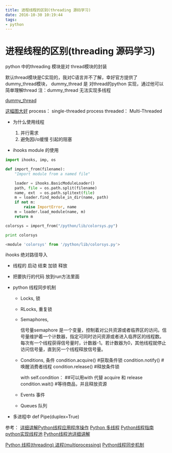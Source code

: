 ```yaml
---
title: 进程线程的区别(threading 源码学习)
date: 2016-10-30 10:19:44
tags: 
- python
---
```

# 进程线程的区别(threading 源码学习)

python 中的threading 模块是对 thread模块的封装

默认thread模块是C实现的，我对C语言并不了解，幸好官方提供了dummy_thread模块，
dummy_thread 是 对thread的python 实现，通过他可以简单理解thread
注：dummy_thread 无法实现多线程
<!-- more -->
[dummy_thread](https://hg.python.org/cpython/file/2.7/Lib/dummy_thread.py)

[这幅图大好](https://software.intel.com/sites/default/files/m/5/7/f/a/b/12568-2.1.1_e7_ba_bf_e7_a8_8b_e4_b8_8e_e8_bf_9b_e7_a8_8b_e7_9a_84_e5_8c_ba_e5_88_ab.pdf)
process： single-threaded process
threaded： Multi-Threaded

+ 为什么使用线程

    1. 并行需求
    2. 避免因i/o缓慢 引起的阻塞

+ ihooks module 的使用

``` python
import ihooks, imp, os

def import_from(filename):
    "Import module from a named file"

    loader = ihooks.BasicModuleLoader()
    path, file = os.path.split(filename)
    name, ext  = os.path.splitext(file)
    m = loader.find_module_in_dir(name, path)
    if not m:
        raise ImportError, name
    m = loader.load_module(name, m)
    return m

colorsys = import_from("/python/lib/colorsys.py")

print colorsys

<module 'colorsys' from '/python/lib/colorsys.py'>
```
ihooks 绝对路径导入

+ 线程的 启动 结束 加锁 释放

+ 把要执行的代码 放到run方法里面

+ python 线程同步机制

    - Locks, 
        锁

    - RLocks, 
        重复锁

    - Semaphores, 

        信号量semaphore 
        是一个变量，控制着对公共资源或者临界区的访问。信号量维护着一个计数器，指定可同时访问资源或者进入临界区的线程数。 
        每次有一个线程获得信号量时，计数器-1。若计数器为0，其他线程就停止访问信号量，直到另一个线程释放信号量。 
 
    - Conditions, 
        条件
        condition.acquire()	#获取条件锁
        condition.notify()  #唤醒消费者线程
        condition.release()	#释放条件锁

        with self.condition： ##可以用with 代替 acquire 和 release
            condition.wait()	#等待商品，并且释放资源

    - Events
        事件

    - Queues
        队列




+ 多进程中 def Pipe(duplex=True)


参考：
[详细讲解Python线程应用程序操作](http://developer.51cto.com/art/201002/184938.htm)
[Python 多线程](http://www.runoob.com/python/python-multithreading.html)
[Python线程指南](http://www.cnblogs.com/huxi/archive/2010/06/26/1765808.html)
[python实现线程池](http://ucode.blog.51cto.com/10837891/1766332)
[Python线程池详细讲解](http://blog.csdn.net/php_fly/article/details/18155421)

[Python 线程(threading) 进程(multiprocessing)](http://www.cnblogs.com/MrZhangLoveLearning/p/5079941.html)
[Python线程同步机制](http://yoyzhou.github.io/blog/2013/02/28/python-threads-synchronization-locks/)
